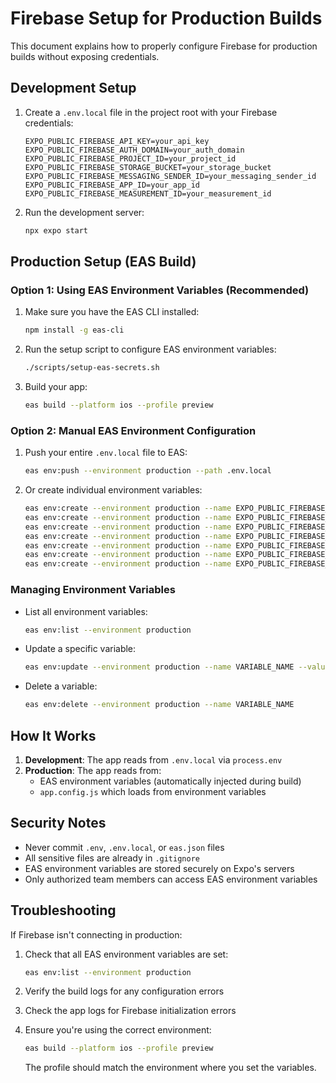 # Firebase Setup for Production Builds

This document explains how to properly configure Firebase for production builds without exposing credentials.

## Development Setup

1. Create a `.env.local` file in the project root with your Firebase credentials:
   ```
   EXPO_PUBLIC_FIREBASE_API_KEY=your_api_key
   EXPO_PUBLIC_FIREBASE_AUTH_DOMAIN=your_auth_domain
   EXPO_PUBLIC_FIREBASE_PROJECT_ID=your_project_id
   EXPO_PUBLIC_FIREBASE_STORAGE_BUCKET=your_storage_bucket
   EXPO_PUBLIC_FIREBASE_MESSAGING_SENDER_ID=your_messaging_sender_id
   EXPO_PUBLIC_FIREBASE_APP_ID=your_app_id
   EXPO_PUBLIC_FIREBASE_MEASUREMENT_ID=your_measurement_id
   ```

2. Run the development server:
   ```bash
   npx expo start
   ```

## Production Setup (EAS Build)

### Option 1: Using EAS Environment Variables (Recommended)

1. Make sure you have the EAS CLI installed:
   ```bash
   npm install -g eas-cli
   ```

2. Run the setup script to configure EAS environment variables:
   ```bash
   ./scripts/setup-eas-secrets.sh
   ```

3. Build your app:
   ```bash
   eas build --platform ios --profile preview
   ```

### Option 2: Manual EAS Environment Configuration

1. Push your entire `.env.local` file to EAS:
   ```bash
   eas env:push --environment production --path .env.local
   ```

2. Or create individual environment variables:
   ```bash
   eas env:create --environment production --name EXPO_PUBLIC_FIREBASE_API_KEY --value "your_api_key"
   eas env:create --environment production --name EXPO_PUBLIC_FIREBASE_AUTH_DOMAIN --value "your_auth_domain"
   eas env:create --environment production --name EXPO_PUBLIC_FIREBASE_PROJECT_ID --value "your_project_id"
   eas env:create --environment production --name EXPO_PUBLIC_FIREBASE_STORAGE_BUCKET --value "your_storage_bucket"
   eas env:create --environment production --name EXPO_PUBLIC_FIREBASE_MESSAGING_SENDER_ID --value "your_messaging_sender_id"
   eas env:create --environment production --name EXPO_PUBLIC_FIREBASE_APP_ID --value "your_app_id"
   eas env:create --environment production --name EXPO_PUBLIC_FIREBASE_MEASUREMENT_ID --value "your_measurement_id"
   ```

### Managing Environment Variables

- List all environment variables:
  ```bash
  eas env:list --environment production
  ```

- Update a specific variable:
  ```bash
  eas env:update --environment production --name VARIABLE_NAME --value "new_value"
  ```

- Delete a variable:
  ```bash
  eas env:delete --environment production --name VARIABLE_NAME
  ```

## How It Works

1. **Development**: The app reads from `.env.local` via `process.env`
2. **Production**: The app reads from:
   - EAS environment variables (automatically injected during build)
   - `app.config.js` which loads from environment variables

## Security Notes

- Never commit `.env`, `.env.local`, or `eas.json` files
- All sensitive files are already in `.gitignore`
- EAS environment variables are stored securely on Expo's servers
- Only authorized team members can access EAS environment variables

## Troubleshooting

If Firebase isn't connecting in production:

1. Check that all EAS environment variables are set:
   ```bash
   eas env:list --environment production
   ```

2. Verify the build logs for any configuration errors

3. Check the app logs for Firebase initialization errors

4. Ensure you're using the correct environment:
   ```bash
   eas build --platform ios --profile preview
   ```
   The profile should match the environment where you set the variables.